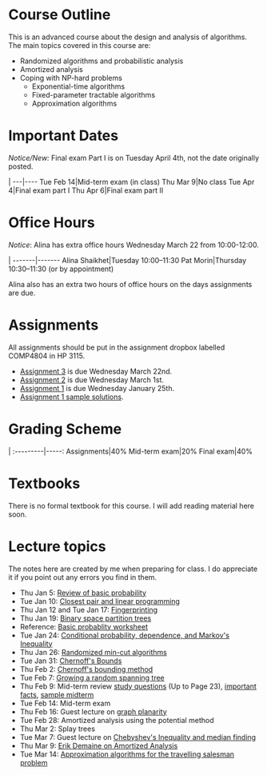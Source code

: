 # Course Outline

This is an advanced course about the design and analysis of algorithms.
The main topics covered in this course are:

- Randomized algorithms and probabilistic analysis
- Amortized analysis
- Coping with NP-hard problems
    - Exponential-time algorithms
    - Fixed-parameter tractable algorithms
    - Approximation algorithms

# Important Dates


*Notice/New:* Final exam Part I is on Tuesday April 4th, not the date originally posted.

|
---|----
Tue Feb 14|Mid-term exam (in class)
Thu Mar 9|No class
Tue Apr 4|Final exam part I
Thu Apr 6|Final exam part II



# Office Hours

*Notice*: Alina has extra office hours Wednesday March 22 from 10:00-12:00.


|
-------|-------
Alina Shaikhet|Tuesday 10:00–11:30
Pat Morin|Thursday 10:30–11:30 (or by appointment)

Alina also has an extra two hours of office hours on the days assignments are due.

# Assignments

All assignments should be put in the assignment dropbox labelled COMP4804
in HP 3115.

* [Assignment 3](assn/assn3.pdf) is due Wednesday March 22nd. 
* [Assignment 2](assn/assn2.pdf) is due Wednesday March 1st. 
* [Assignment 1](assn/assn1.pdf) is due Wednesday January 25th.
* [Assignment 1 sample solutions](assn/assn1-solved.pdf).

# Grading Scheme

 |
:---------|-----:
Assignments|40%
Mid-term exam|20%
Final exam|40%

# Textbooks

There is no formal textbook for this course.  I will add reading material here soon.

# Lecture topics

The notes here are created by me when preparing for class. I do appreciate it if you point out any errors you find in them.

* Thu Jan 5: [Review of basic probability](prob-review.html)
* Tue Jan 10: [Closest pair and linear programming](cplp.html)
* Thu Jan 12 and Tue Jan 17: [Fingerprinting](fingerprinting.html)
* Thu Jan 19: [Binary space partition trees](bsp.html)
* Reference: [Basic probablity worksheet](http://cglab.ca/~morin/teaching/4804-old/notes/basicprob/sheet1.pdf)
* Tue Jan 24: [Conditional probability, dependence, and Markov's Inequality](independence.html)
* Thu Jan 26: [Randomized min-cut algorithms](mincut.html)
* Tue Jan 31: [Chernoff's Bounds](chernoff.html)
* Thu Feb 2: [Chernoff's bounding method](chernoff-method.html)
* Tue Feb 7: [Growing a random spanning tree](notes/alantree.pdf)
* Thu Feb 9: Mid-term review [study questions](notes/questions/master.pdf) (Up to Page 23), [important facts](notes/midtermsheet/midtermsheet.pdf), [sample midterm](notes/sample-midterm.pdf)
* Tue Feb 14: Mid-term exam
* Thu Feb 16: Guest lecture on [graph planarity](notes/planarity.pdf)
* Tue Feb 28: Amortized analysis using the potential method
* Thu Mar 2: Splay trees
* Tue Mar 7: Guest lecture on [Chebyshev's Inequality and median finding](notes/chebyshev.pdf)
* Thu Mar 9: [Erik Demaine on Amortized Analysis](https://www.youtube.com/watch?v=3MpzavN3Mco)
* Tue Mar 14: [Approximation algorithms for the travelling salesman problem](tsp-approx.html)


